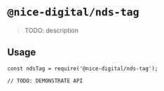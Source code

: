 # `@nice-digital/nds-tag`

> TODO: description

## Usage

```
const ndsTag = require('@nice-digital/nds-tag');

// TODO: DEMONSTRATE API
```
